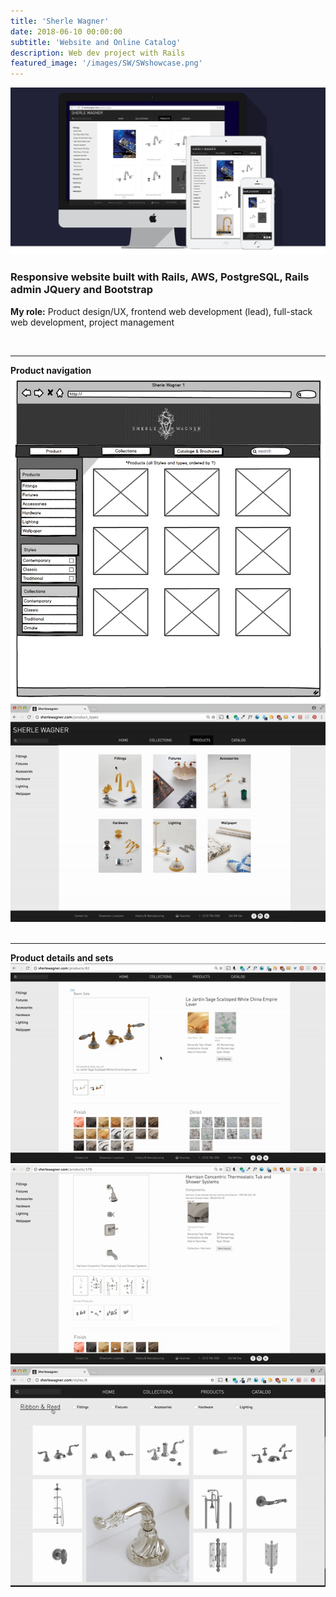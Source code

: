 ```yaml
---
title: 'Sherle Wagner'
date: 2018-06-10 00:00:00
subtitle: 'Website and Online Catalog'
description: Web dev project with Rails 
featured_image: '/images/SW/SWshowcase.png'
---
```





![](/images/SW/SWshowwide.png)



<h3> Responsive website built with Rails, AWS, PostgreSQL, Rails admin JQuery and Bootstrap</h3>

<strong>My role:</strong> Product design/UX, frontend web development (lead), full-stack web development, project management

<br>
<hr>
<strong>Product navigation</strong>
<div class="gallery" data-columns="2">
  <img src="/images/SW/SW_Nav_2.jpg">
  <img src="/images/SW/scroll1.gif">
</div>
<br>
<hr>
<strong>Product details and sets</strong>
<div class="gallery" data-columns="2">
    <img src="/images/SW/prodPagechina.gif">
    <img src="/images/SW/systemGif.gif" alt="">
    <img src="/images/SW/colGif.gif" alt="">

</div>
<!-- 
![](/images/SW/SW_Nav_2.jpg)






![](/images/SW/scroll1.gif) -->





<!-- 
![](/images/SW/prodPagechina.gif)



![](/images/SW/systemGif.gif)




![](/images/SW/colGif.gif)



 -->


